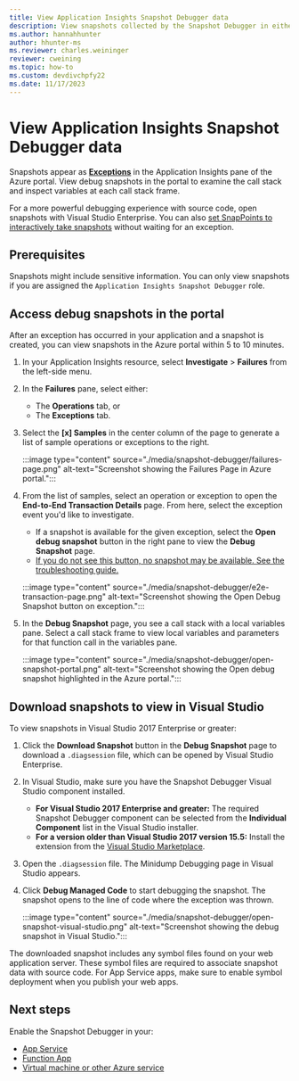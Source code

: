```yaml
---
title: View Application Insights Snapshot Debugger data
description: View snapshots collected by the Snapshot Debugger in either the Azure portal or Visual Studio 
ms.author: hannahhunter
author: hhunter-ms
ms.reviewer: charles.weininger
reviewer: cweining
ms.topic: how-to
ms.custom: devdivchpfy22
ms.date: 11/17/2023
---
```


# View Application Insights Snapshot Debugger data

Snapshots appear as [**Exceptions**](../app/asp-net-exceptions.md) in the Application Insights pane of the Azure portal. View debug snapshots in the portal to examine the call stack and inspect variables at each call stack frame. 

For a more powerful debugging experience with source code, open snapshots with Visual Studio Enterprise. You can also [set SnapPoints to interactively take snapshots](/visualstudio/debugger/debug-live-azure-applications) without waiting for an exception.

## Prerequisites

Snapshots might include sensitive information. You can only view snapshots if you are assigned the `Application Insights Snapshot Debugger` role.

## Access debug snapshots in the portal

After an exception has occurred in your application and a snapshot is created, you can view snapshots in the Azure portal within 5 to 10 minutes. 

1. In your Application Insights resource, select **Investigate** > **Failures** from the left-side menu.

1. In the **Failures** pane, select either:
   - The **Operations** tab, or
   - The **Exceptions** tab.

1. Select the **[x] Samples** in the center column of the page to generate a list of sample operations or exceptions to the right.

   :::image type="content" source="./media/snapshot-debugger/failures-page.png" alt-text="Screenshot showing the Failures Page in Azure portal.":::

1. From the list of samples, select an operation or exception to open the **End-to-End Transaction Details** page. From here, select the exception event you'd like to investigate. 
   - If a snapshot is available for the given exception, select the **Open debug snapshot** button in the right pane to view the **Debug Snapshot** page. 
   - [If you do not see this button, no snapshot may be available. See the troubleshooting guide.](./snapshot-debugger-troubleshoot.md#use-the-snapshot-health-check)

   :::image type="content" source="./media/snapshot-debugger/e2e-transaction-page.png" alt-text="Screenshot showing the Open Debug Snapshot button on exception.":::

1. In the **Debug Snapshot** page, you see a call stack with a local variables pane. Select a call stack frame to view local variables and parameters for that function call in the variables pane.

   :::image type="content" source="./media/snapshot-debugger/open-snapshot-portal.png" alt-text="Screenshot showing the Open debug snapshot highlighted in the Azure portal.":::

## Download snapshots to view in Visual Studio

To view snapshots in Visual Studio 2017 Enterprise or greater:

1. Click the **Download Snapshot** button in the **Debug Snapshot** page to download a `.diagsession` file, which can be opened by Visual Studio Enterprise.

1. In Visual Studio, make sure you have the Snapshot Debugger Visual Studio component installed. 
   - **For Visual Studio 2017 Enterprise and greater:** The required Snapshot Debugger component can be selected from the **Individual Component** list in the Visual Studio installer. 
   - **For a version older than Visual Studio 2017 version 15.5:** Install the extension from the [Visual Studio Marketplace](https://aka.ms/snapshotdebugger).

1. Open the `.diagsession` file. The Minidump Debugging page in Visual Studio appears. 

1. Click **Debug Managed Code** to start debugging the snapshot. The snapshot opens to the line of code where the exception was thrown.

    :::image type="content" source="./media/snapshot-debugger/open-snapshot-visual-studio.png" alt-text="Screenshot showing the debug snapshot in Visual Studio.":::

The downloaded snapshot includes any symbol files found on your web application server. These symbol files are required to associate snapshot data with source code. For App Service apps, make sure to enable symbol deployment when you publish your web apps.

## Next steps 

Enable the Snapshot Debugger in your:
- [App Service](./snapshot-debugger-app-service.md)
- [Function App](./snapshot-debugger-function-app.md)
- [Virtual machine or other Azure service](./snapshot-debugger-vm.md)

